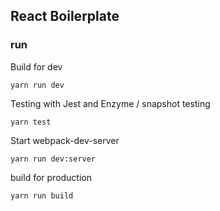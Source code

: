 ## React Boilerplate

### run

Build for dev
```
yarn run dev
```


Testing with Jest and Enzyme / snapshot testing
```
yarn test
```


Start webpack-dev-server
```
yarn run dev:server
```


build for production
```
yarn run build
```
